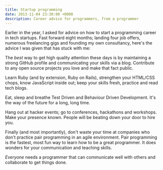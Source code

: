 ```yaml
---
title: Startup programming
date: 2013-11-04 23:30:00 +0000
description: Career advice for programmers, from a programmer
---
```


Earlier in the year, I asked for advice on how to start a programming career in
tech startups. Fast forward eight months; landing four job offers, numerous
freelancing gigs and founding my own consultancy, here's the advice I was given
that has stuck with me:

The *best* way to get high quality attention these days is by maintaining a
strong GitHub profile and communicating your skills via a blog. Contribute to
any open source projects you love and make that fact public.

Learn Ruby (and by extension, Ruby on Rails), strengthen your HTML/CSS chops,
know JavaScript inside out; keep your skills fresh, practice and read tech
blogs.

Eat, sleep and breathe Test Driven and Behaviour Driven Development. It's the
way of the future for a long, long time.

Hang out at hacker events; go to conferences, hackathons and workshops. Make
your presence known. People will be beating down your door to hire you.

Finally (and most importantly), don't waste your time at companies who don't
practice pair programming in an agile environment. Pair programming is *the*
fastest, most fun way to learn how to be a great programmer. It does wonders
for your communication and teaching skills.

*Everyone* needs a programmer that can communicate well with others and
collaborate to get things done.
